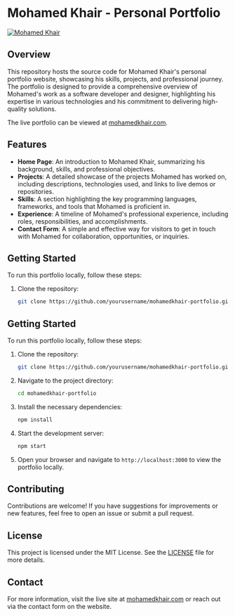 # Mohamed Khair - Personal Portfolio

[![Mohamed Khair](https://mohamedkhair.com/assets/images/logo.png)](https://mohamedkhair.com/)

## Overview

This repository hosts the source code for Mohamed Khair's personal portfolio website, showcasing his skills, projects, and professional journey. The portfolio is designed to provide a comprehensive overview of Mohamed's work as a software developer and designer, highlighting his expertise in various technologies and his commitment to delivering high-quality solutions.

The live portfolio can be viewed at [mohamedkhair.com](https://mohamedkhair.com/).

## Features

- **Home Page**: An introduction to Mohamed Khair, summarizing his background, skills, and professional objectives.
- **Projects**: A detailed showcase of the projects Mohamed has worked on, including descriptions, technologies used, and links to live demos or repositories.
- **Skills**: A section highlighting the key programming languages, frameworks, and tools that Mohamed is proficient in.
- **Experience**: A timeline of Mohamed's professional experience, including roles, responsibilities, and accomplishments.
- **Contact Form**: A simple and effective way for visitors to get in touch with Mohamed for collaboration, opportunities, or inquiries.

## Getting Started

To run this portfolio locally, follow these steps:

1. Clone the repository:

   ```bash
   git clone https://github.com/yourusername/mohamedkhair-portfolio.git


## Getting Started

To run this portfolio locally, follow these steps:

1. Clone the repository:

   ```bash
   git clone https://github.com/yourusername/mohamedkhair-portfolio.git
   ```

2. Navigate to the project directory:

   ```bash
   cd mohamedkhair-portfolio
   ```

3. Install the necessary dependencies:

   ```bash
   npm install
   ```

4. Start the development server:

   ```bash
   npm start
   ```

5. Open your browser and navigate to `http://localhost:3000` to view the portfolio locally.

## Contributing

Contributions are welcome! If you have suggestions for improvements or new features, feel free to open an issue or submit a pull request.

## License

This project is licensed under the MIT License. See the [LICENSE](LICENSE) file for more details.

## Contact

For more information, visit the live site at [mohamedkhair.com](https://mohamedkhair.com/) or reach out via the contact form on the website.
```

